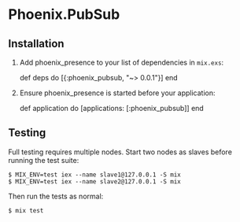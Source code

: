# Phoenix.PubSub


## Installation


  1. Add phoenix_presence to your list of dependencies in `mix.exs`:

        def deps do
          [{:phoenix_pubsub, "~> 0.0.1"}]
        end

  2. Ensure phoenix_presence is started before your application:

        def application do
          [applications: [:phoenix_pubsub]]
        end


## Testing

Full testing requires multiple nodes. Start two nodes as slaves before running the test suite:

    $ MIX_ENV=test iex --name slave1@127.0.0.1 -S mix
    $ MIX_ENV=test iex --name slave2@127.0.0.1 -S mix

Then run the tests as normal:

    $ mix test

